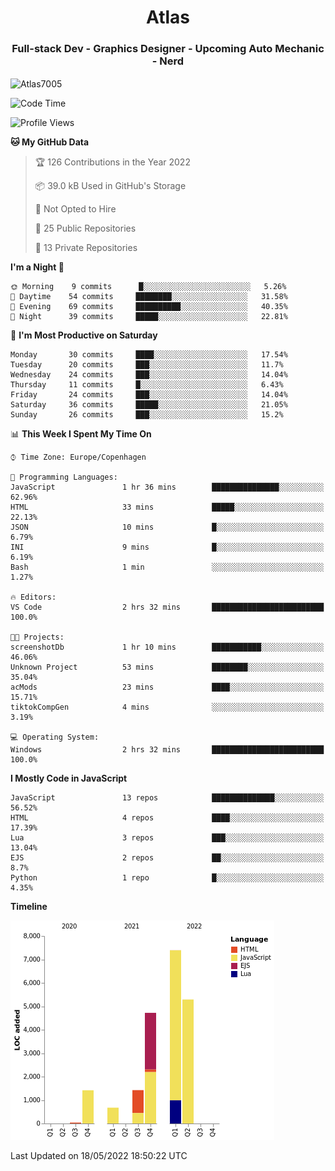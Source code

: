 <h1 align="center">Atlas</h1>
<h3 align="center">Full-stack Dev - Graphics Designer - Upcoming Auto Mechanic - Nerd</h3>

<p><img align="center" src="https://github-readme-stats.vercel.app/api/top-langs?username=Atlas7005&show_icons=true&locale=en&layout=compact" alt="Atlas7005" /></p>

<!--START_SECTION:waka-->
![Code Time](http://img.shields.io/badge/Code%20Time-560%20hrs%2015%20mins-blue)

![Profile Views](http://img.shields.io/badge/Profile%20Views-0-blue)

**🐱 My GitHub Data** 

> 🏆 126 Contributions in the Year 2022
 > 
> 📦 39.0 kB Used in GitHub's Storage 
 > 
> 🚫 Not Opted to Hire
 > 
> 📜 25 Public Repositories 
 > 
> 🔑 13 Private Repositories  
 > 
**I'm a Night 🦉** 

```text
🌞 Morning    9 commits      █░░░░░░░░░░░░░░░░░░░░░░░░   5.26% 
🌆 Daytime    54 commits     ████████░░░░░░░░░░░░░░░░░   31.58% 
🌃 Evening    69 commits     ██████████░░░░░░░░░░░░░░░   40.35% 
🌙 Night      39 commits     █████░░░░░░░░░░░░░░░░░░░░   22.81%

```
📅 **I'm Most Productive on Saturday** 

```text
Monday       30 commits     ████░░░░░░░░░░░░░░░░░░░░░   17.54% 
Tuesday      20 commits     ███░░░░░░░░░░░░░░░░░░░░░░   11.7% 
Wednesday    24 commits     ███░░░░░░░░░░░░░░░░░░░░░░   14.04% 
Thursday     11 commits     █░░░░░░░░░░░░░░░░░░░░░░░░   6.43% 
Friday       24 commits     ███░░░░░░░░░░░░░░░░░░░░░░   14.04% 
Saturday     36 commits     █████░░░░░░░░░░░░░░░░░░░░   21.05% 
Sunday       26 commits     ███░░░░░░░░░░░░░░░░░░░░░░   15.2%

```


📊 **This Week I Spent My Time On** 

```text
⌚︎ Time Zone: Europe/Copenhagen

💬 Programming Languages: 
JavaScript               1 hr 36 mins        ███████████████░░░░░░░░░░   62.96% 
HTML                     33 mins             █████░░░░░░░░░░░░░░░░░░░░   22.13% 
JSON                     10 mins             █░░░░░░░░░░░░░░░░░░░░░░░░   6.79% 
INI                      9 mins              █░░░░░░░░░░░░░░░░░░░░░░░░   6.19% 
Bash                     1 min               ░░░░░░░░░░░░░░░░░░░░░░░░░   1.27%

🔥 Editors: 
VS Code                  2 hrs 32 mins       █████████████████████████   100.0%

🐱‍💻 Projects: 
screenshotDb             1 hr 10 mins        ███████████░░░░░░░░░░░░░░   46.06% 
Unknown Project          53 mins             ████████░░░░░░░░░░░░░░░░░   35.04% 
acMods                   23 mins             ████░░░░░░░░░░░░░░░░░░░░░   15.71% 
tiktokCompGen            4 mins              ░░░░░░░░░░░░░░░░░░░░░░░░░   3.19%

💻 Operating System: 
Windows                  2 hrs 32 mins       █████████████████████████   100.0%

```

**I Mostly Code in JavaScript** 

```text
JavaScript               13 repos            ██████████████░░░░░░░░░░░   56.52% 
HTML                     4 repos             ████░░░░░░░░░░░░░░░░░░░░░   17.39% 
Lua                      3 repos             ███░░░░░░░░░░░░░░░░░░░░░░   13.04% 
EJS                      2 repos             ██░░░░░░░░░░░░░░░░░░░░░░░   8.7% 
Python                   1 repo              █░░░░░░░░░░░░░░░░░░░░░░░░   4.35%

```


**Timeline**

![Chart not found](https://raw.githubusercontent.com/Atlas7005/Atlas7005/master/charts/bar_graph.png) 


 Last Updated on 18/05/2022 18:50:22 UTC
<!--END_SECTION:waka-->
